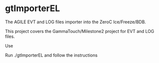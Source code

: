 gtImporterEL
============
The AGILE EVT and LOG files importer into the ZeroC Ice/Freeze/BDB.

This project covers the GammaTouch/Milestone2 project for EVT and LOG files.

Use

Run ./gtImporterEL and follow the instructions
